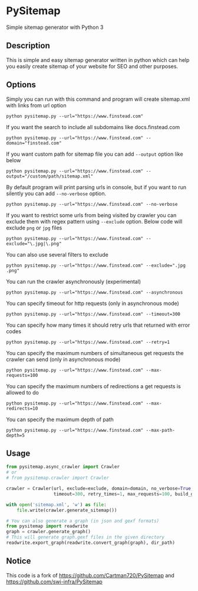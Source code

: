 # PySitemap

Simple sitemap generator with Python 3

## Description
This is simple and easy sitemap generator written in python which can help you easily create sitemap of your website for SEO and other purposes.

## Options
Simply you can run with this command and program will create sitemap.xml with links from url option
```
python pysitemap.py --url="https://www.finstead.com"
```

If you want the search to include all subdomains like docs.finstead.com
```
python pysitemap.py --url="https://www.finstead.com" --domain="finstead.com"
```

If you want custom path for sitemap file you can add `--output` option like below
```
python pysitemap.py --url="https://www.finstead.com" --output="/custom/path/sitemap.xml"
```

By default program will print parsing urls in console, but if you want to run silently you can add `--no-verbose` option.
```
python pysitemap.py --url="https://www.finstead.com" --no-verbose
```

If you want to restrict some urls from being visited by crawler you can exclude them with regex pattern using `--exclude` option. Below code will exclude `png` or `jpg` files
```
python pysitemap.py --url="https://www.finstead.com" --exclude="\.jpg|\.png"
```

You can also use several filters to exclude
```
python pysitemap.py --url="https://www.finstead.com" --exclude=".jpg .png"
```

You can run the crawler asynchronously (experimental)
```
python pysitemap.py --url="https://www.finstead.com" --asynchronous
```

You can specify timeout for http requests (only in asynchronous mode)
```
python pysitemap.py --url="https://www.finstead.com" --timeout=300
```

You can specify how many times it should retry urls that returned with error codes
```
python pysitemap.py --url="https://www.finstead.com" --retry=1
```

You can specify the maximum numbers of simultaneous get requests the crawler can send (only in asynchronous mode)
```
python pysitemap.py --url="https://www.finstead.com" --max-requests=100
```

You can specify the maximum numbers of redirections a get requests is allowed to do
```
python pysitemap.py --url="https://www.finstead.com" --max-redirects=10
```

You can specify the maximum depth of path
```
python pysitemap.py --url="https://www.finstead.com" --max-path-depth=5
```


## Usage

```python
from pysitemap.async_crawler import Crawler
# or 
# from pysitemap.crawler import Crawler

crawler = Crawler(url, exclude=exclude, domain=domain, no_verbose=True,
                  timeout=300, retry_times=1, max_requests=100, build_graph=True)

with open('sitemap.xml', 'w') as file:
    file.write(crawler.generate_sitemap())

# You can also generate a graph (in json and gexf formats)
from pysitemap import readwrite
graph = crawler.generate_graph()
# This will generate graph.gexf files in the given directory
readwrite.export_graph(readwrite.convert_graph(graph), dir_path)
```

## Notice

This code is a fork of https://github.com/Cartman720/PySitemap and https://github.com/swi-infra/PySitemap